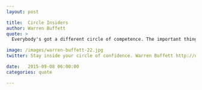 ```yaml
---
layout: post

title:  Circle Insiders
author: Warren Buffett
quote: >
  Everybody's got a different circle of competence. The important thing is not how big the circle is. The important thing is staying inside the circle.

image: /images/warren-buffett-22.jpg
twitter: Stay inside your circle of confidence. Warren Buffett http://quotes.stockflare.com/

date:   2015-09-08 06:00:00
categories: quote

---
```


